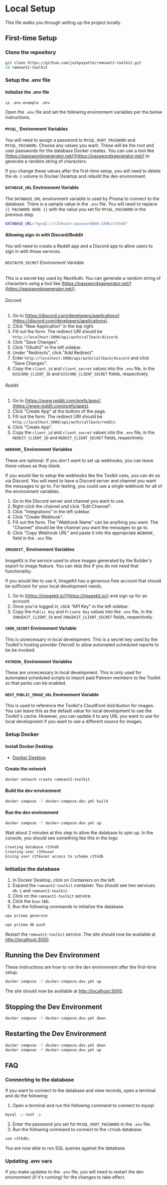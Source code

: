 # Local Setup

This file walks you through setting up the project locally.

## First-time Setup

### Clone the repository

```bash
git clone https://github.com/joshpayette/remnant2-toolkit.git
cd remnant2-toolkit
```

### Setup the .env file

#### Initialize the .env file

```bash
cp .env.example .env
```

Open the `.env` file and set the following environment variables per the below instructions.

#### `MYSQL_` Environment Variables

You will need to assign a password to `MYSQL_ROOT_PASSWORD` and `MYSQL_PASSWORD`.
Choose any values you want. These will be the root and user passwords for the database Docker creates. You can use a tool like [https://passwordsgenerator.net/](https://passwordsgenerator.net/) to generate a random string of characters.

If you change these values after the first-time setup, you will need to delete the `db-1` volume in Docker Desktop and rebuild the dev environment.

#### `DATABASE_URL` Environment Variable

The `DATABASE_URL` environment variable is used by Prisma to connect to the database. There is a sample
value in the `.env` file. You will need to replace `{{ PASSWORD HERE }}` with the value you set for `MYSQL_PASSWORD` in the previous step.

```bash
DATABASE_URL="mysql://r2tkuser:password@db:3306/r2tkdb"
```

#### Allowing sign-in with Discord/Reddit

You will need to create a Reddit app and a Discord app to allow users to sign in with those services.

###### `NEXTAUTH_SECRET` Environment Variable

This is a secret key used by NextAuth. You can generate a random string of characters using a tool like [https://passwordsgenerator.net/](https://passwordsgenerator.net/).

###### Discord

1. Go to [https://discord.com/developers/applications](https://discord.com/developers/applications).
2. Click "New Application" in the top right.
3. Fill out the form. The redirect URI should be `http://localhost:3000/api/auth/callback/discord`.
4. Click "Save Changes".
5. Click "OAuth2" in the left sidebar.
6. Under "Redirects", click "Add Redirect".
7. Enter `http://localhost:3000/api/auth/callback/discord` and click "Save Changes".
8. Copy the `client_id` and `client_secret` values into the `.env` file, in the `DISCORD_CLIENT_ID` and `DISCORD_CLIENT_SECRET` fields, respectively.

###### Reddit

1. Go to [https://www.reddit.com/prefs/apps](https://www.reddit.com/prefs/apps).
2. Click "Create App" at the bottom of the page.
3. Fill out the form. The redirect URI should be `http://localhost:3000/api/auth/callback/reddit`.
4. Click "Create App".
5. Copy the `client_id` and `client_secret` values into the `.env` file, in the `REDDIT_CLIENT_ID` and `REDDIT_CLIENT_SECRET` fields, respectively.

#### `WEBHOOK_` Environment Variables

These are optional. If you don't want to set up webhooks, you can leave these values as they blank.

If you would like to setup the webhooks like the Toolkit uses, you can do so via Discord. You will need to have a Discord server and channel you want the messages to go to. For testing, you could use a single webhook for all of the environment variables.

1. Go to the Discord server and channel you want to use.
2. Right-click the channel and click "Edit Channel".
3. Click "Integrations" in the left sidebar.
4. Click "Create Webhook".
5. Fill out the form. The "Webhook Name" can be anything you want. The "Channel" should be the channel you want the messages to go to.
6. Click "Copy Webhook URL" and paste it into the appropriate `WEBHOOK_` field in the `.env` file.

#### `IMAGEKIT_` Environment Variables

ImageKit is the service used to store images generated by the Builder's export to image feature. You can skip this if you do not need that functionality.

If you would like to use it, ImageKit has a generous free account that should be sufficient for your local development needs.

1. Go to [https://imagekit.io/](https://imagekit.io/) and sign up for an account.
2. Once you're logged in, click "API Key" in the left sidebar.
3. Copy the `Public Key` and `Private Key` values into the `.env` file, in the `IMAGEKIT_CLIENT_ID` and `IMAGEKIT_CLIENT_SECRET` fields, respectively.

#### `CRON_SECRET` Environment Variable

This is unnecessary in local development. This is a secret key used by the Toolkit's hosting provider (Vercel) to allow automated scheduled reports to be be invoked.

#### `PATREON_` Environment Variables

These are unnecessary in local development. This is only used for automated scheduled scripts to import paid Patreon members to the Toolkit so that perks can be enabled.

#### `NEXT_PUBLIC_IMAGE_URL` Environment Variable

This is used to reference the Toolkit's Cloudfront distribution for images. You can leave this as the default value for local development to use the Toolkit's cache. However, you can update it to any URL you want to use for local development if you want to use a different source for images.

### Setup Docker

#### Install Docker Desktop

- [Docker Desktop](https://www.docker.com/products/docker-desktop)

#### Create the network

```bash
docker network create remnant2-toolkit
```

#### Build the dev environment

```bash
docker compose -f docker-compose.dev.yml build
```

#### Run the dev environment

```bash
docker compose -f docker-compose.dev.yml up
```

Wait about 2 minutes at this step to allow the database to spin up. In the console, you should see something like this in the logs:

```bash
Creating database r2tkdb
Creating user r2tkuser
Giving user r2tkuser access to schema r2tkdb
```

### Initialize the database

1. In Docker Desktop, click on Containers on the left.
2. Expand the `remnant2-toolkit` container. You should see two services: `db-1` and `remnant2-toolkit`.
3. Click on the `remnant2-toolkit` service.
4. Click the `Exec` tab.
5. Run the following commands to initialize the database.

```bash
npx prisma generate
```

```bash
npx prisma db push
```

Restart the `remnant2-toolkit` service. The site should now be available at [http://localhost:3000](http://localhost:3000).

## Running the Dev Environment

These instructions are how to run the dev environment after the first-time setup.

```bash
docker compose -f docker-compose.dev.yml up
```

The site should now be available at [http://localhost:3000](http://localhost:3000).

## Stopping the Dev Environment

```bash
docker compose -f docker-compose.dev.yml down
```

## Restarting the Dev Environment

```bash
docker compose -f docker-compose.dev.yml down
docker compose -f docker-compose.dev.yml up
```

## FAQ

### Connecting to the database

If you want to connect to the database and view records, open a terminal and do the following:

1. Open a terminal and run the following command to connect to mysql:

```bash
mysql -u root -p
```

2. Enter the password you set for `MYSQL_ROOT_PASSWORD` in the `.env` file.
3. Run the following command to connect to the `r2tkdb` database:

```bash
use r2tkdb;
```

You are now able to run SQL queries against the database.

### Updating .env vars

If you make updates to the `.env` file, you will need to restart the dev environment (if it's running) for the changes to take effect.
